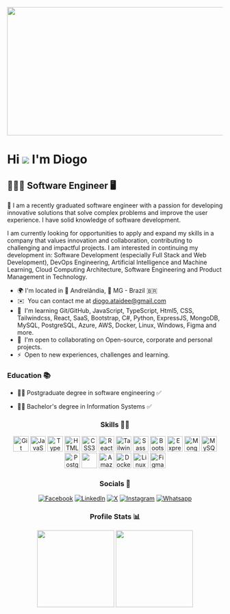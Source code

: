 <img src="https://github.com/diatsilva007/diatsilva007/assets/143373573/c2089099-c364-4b07-aa0a-6d5ca14d1e10" width="1280" height="300"/>

Hi ![](https://user-images.githubusercontent.com/18350557/176309783-0785949b-9127-417c-8b55-ab5a4333674e.gif) I'm Diogo
=======================================================================================================================================

👨🏻‍💻 Software Engineer 🖥️
----------------------------------------------

🫸 I am a recently graduated software engineer with a passion for developing innovative solutions that solve complex problems and improve the user experience. I have solid knowledge of software development.

 I am currently looking for opportunities to apply and expand my skills in a company that values innovation and collaboration, contributing to challenging and impactful projects. I am interested in continuing my development in: Software Development (especially Full Stack and Web Development), DevOps Engineering, Artificial Intelligence and Machine Learning, Cloud Computing Architecture, Software Engineering and Product Management in Technology.

* 🌍  I'm located in 🚩 Andrelândia, 🔺 MG - Brazil 🇧🇷 
* ✉️  You can contact me at [diogo.ataidee@gmail.com](mailto:diogo.ataidee@gmail.com)
* 🧠  I'm learning Git/GitHub, JavaScript, TypeScript, Html5, CSS, Tailwindcss, React, SaaS, Bootstrap, C#, Python, ExpressJS, MongoDB, MySQL, PostgreSQL, Azure, AWS, Docker, Linux, Windows, Figma and more.
* 🤝  I'm open to collaborating on Open-source, corporate and personal projects.
* ⚡  Open to new experiences, challenges and learning.


### Education 📚

- 👨‍🎓 Postgraduate degree in software engineering ✅
 

- 👨‍🎓 Bachelor's degree in Information Systems ✅


<div align="center">
 
### Skills 🧑‍💻
 
 <a href="https://git-scm.com/" target="_blank" rel="noreferrer"><img src="https://raw.githubusercontent.com/danielcranney/readme-generator/main/public/icons/skills/git-colored.svg" width="36" height="36" alt="Git" /></a> 
 <a href="https://developer.mozilla.org/en-US/docs/Web/JavaScript" target="_blank" rel="noreferrer"><img src="https://raw.githubusercontent.com/danielcranney/readme-generator/main/public/icons/skills/javascript-colored.svg" width="36" height="36" alt="JavaScript" /></a>
 <a href="https://www.typescriptlang.org/" target="_blank" rel="noreferrer"><img src="https://raw.githubusercontent.com/danielcranney/readme-generator/main/public/icons/skills/typescript-colored.svg" width="36" height="36" alt="TypeScript" /></a>
 <a href="https://developer.mozilla.org/en-US/docs/Glossary/HTML5" target="_blank" rel="noreferrer"><img src="https://raw.githubusercontent.com/danielcranney/readme-generator/main/public/icons/skills/html5-colored.svg" width="36" height="36" alt="HTML5" /></a>
 <a href="https://www.w3.org/TR/CSS/#css" target="_blank" rel="noreferrer"><img src="https://raw.githubusercontent.com/danielcranney/readme-generator/main/public/icons/skills/css3-colored.svg" width="36" height="36" alt="CSS3" /></a>
 <a href="https://reactjs.org/" target="_blank" rel="noreferrer"><img src="https://raw.githubusercontent.com/danielcranney/readme-generator/main/public/icons/skills/react-colored.svg" width="36" height="36" alt="React" /></a>
 <a href="https://tailwindcss.com/docs/installation" target="_blank" rel="noreferrer"><img src="https://cdn.icon-icons.com/icons2/2107/PNG/512/file_type_tailwind_icon_130128.png" width="36" height="36" alt="Tailwindcss" /></a>
 <a href="https://sass-lang.com/" target="_blank" rel="noreferrer"><img src="https://raw.githubusercontent.com/danielcranney/readme-generator/main/public/icons/skills/sass-colored.svg" width="36" height="36" alt="Sass" /></a>
 <a href="https://getbootstrap.com/" target="_blank" rel="noreferrer"><img src="https://raw.githubusercontent.com/danielcranney/readme-generator/main/public/icons/skills/bootstrap-colored.svg" width="36" height="36" alt="Bootstrap" /></a>
 <a href="https://expressjs.com/" target="_blank" rel="noreferrer"><img src="https://raw.githubusercontent.com/danielcranney/readme-generator/main/public/icons/skills/express-colored.svg" width="36" height="36" alt="Express" /></a>
 <a href="https://www.mongodb.com/" target="_blank" rel="noreferrer"><img src="https://raw.githubusercontent.com/danielcranney/readme-generator/main/public/icons/skills/mongodb-colored.svg" width="36" height="36" alt="MongoDB" /></a>
 <a href="https://www.mysql.com/" target="_blank" rel="noreferrer"><img src="https://raw.githubusercontent.com/danielcranney/readme-generator/main/public/icons/skills/mysql-colored.svg" width="36" height="36" alt="MySQL" /></a>
 <a href="https://www.postgresql.org/" target="_blank" rel="noreferrer"><img src="https://raw.githubusercontent.com/danielcranney/readme-generator/main/public/icons/skills/postgresql-colored.svg" width="36" height="36" alt="PostgreSQL" /></a>
 <a href="https://azure.microsoft.com/en-us/get-started/" target="_blank" rel="noreferrer"><img src="https://github.com/diatsilva007/diatsilva007/assets/143373573/550422da-6e21-4fb5-9392-cc666bdbf637" width="36" height="36"/></a>
 <a href="https://aws.amazon.com" target="_blank" rel="noreferrer"><img src="https://raw.githubusercontent.com/danielcranney/readme-generator/main/public/icons/skills/aws-colored.svg" width="36" height="36" alt="Amazon Web Services" /></a>
 <a href="https://www.docker.com/" target="_blank" rel="noreferrer"><img src="https://raw.githubusercontent.com/danielcranney/readme-generator/main/public/icons/skills/docker-colored.svg" width="36" height="36" alt="Docker" /></a>
 <a href="https://www.linux.org" target="_blank" rel="noreferrer"><img src="https://raw.githubusercontent.com/danielcranney/readme-generator/main/public/icons/skills/linux-colored.svg" width="36" height="36" alt="Linux" /></a>
 <a href="https://www.figma.com/" target="_blank" rel="noreferrer"><img src="https://raw.githubusercontent.com/danielcranney/readme-generator/main/public/icons/skills/figma-colored.svg" width="36" height="36" alt="Figma" /></a>
 

### Socials 🤳
 <p>
   <a href='https://www.facebook.com/diogoatsilva' target="_blank"><img alt='Facebook' src='https://img.shields.io/badge/Facebook-100000?style=plastic&logo=Facebook&logoColor=FFFFFF&labelColor=0165E1&color=0165E1'/></a> <a href='https://www.linkedin.com/in/diatsilva/' target="_blank"><img alt='LinkedIn' src='https://img.shields.io/badge/LinkedIn-100000?style=plastic&logo=LinkedIn&logoColor=FFFFFF&labelColor=0A66C2&color=0A66C2'/></a> </a> </a> <a href='https://twitter.com/diatsilva' target="_blank"><img alt='X' src='https://img.shields.io/badge/Twitter-100000?style=plastic&logo=X&logoColor=FFFFFF&labelColor=000000&color=000000'/></a> <a href='https://www.instagram.com/diatsilva' target="_blank"><img alt='Instagram' src='https://img.shields.io/badge/Instagram-100000?style=plastic&logo=Instagram&logoColor=FFFFFF&labelColor=FD1D1D&color=FD1D1D'/></a> <a href='https://wa.link/zhnxkx' target="_blank"><img alt='Whatsapp' src='https://img.shields.io/badge/Whatsapp-100000?style=plastic&logo=Whatsapp&logoColor=FFFFFF&labelColor=5FFC7B&color=5FFC7B'/></a>
 </p>

 ### Profile Stats 📊

<div>

 <img loading="lazy" height="180em" src="https://github-readme-stats.vercel.app/api?username=diatsilva007&show_icons=true&theme=highcontrast&include_all_commits=true&count_private=true"/>
 <a href="https://github.com/diatsilva007">
 <img loading="lazy" height="180em" src="https://github-readme-stats.vercel.app/api/top-langs/?username=diatsilva007&layout=compact&langs_count=7&theme=highcontrast"/>
 
</div>

</div>
